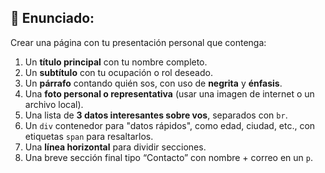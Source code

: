 ## 📝 Enunciado:
Crear una página con tu presentación personal que contenga:
1. Un **título principal** con tu nombre completo.
2. Un **subtítulo** con tu ocupación o rol deseado.
3. Un **párrafo** contando quién sos, con uso de **negrita** y **énfasis**.
4. Una **foto personal o representativa** (usar una imagen de internet o un archivo local).
5. Una lista de **3 datos interesantes sobre vos**, separados con `br`.
6. Un `div` contenedor para "datos rápidos", como edad, ciudad, etc., con etiquetas `span` para resaltarlos.
7. Una **línea horizontal** para dividir secciones.
8. Una breve sección final tipo “Contacto” con nombre + correo en un `p`.